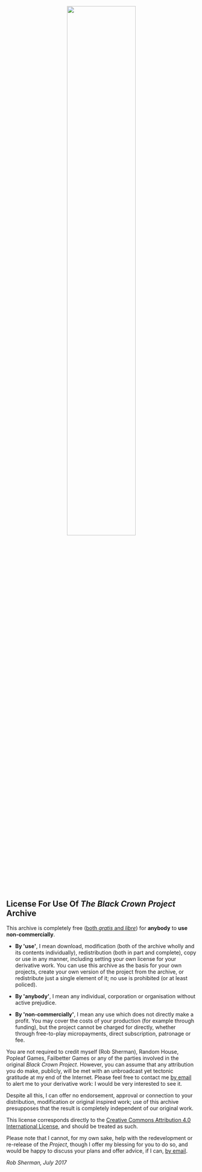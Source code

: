 <p align="center">
<img src="https://bonfiredog.co.uk/ooo/bcp/areaendgame.png" width="60%" height="auto">
</p>

## License For Use Of *The Black Crown Project* Archive

This archive is completely free ([both *gratis* and *libre*](https://en.wikipedia.org/wiki/Gratis_versus_libre)) for **anybody** to **use non-commercially**. 

* **By 'use'**, I mean download, modification (both of the archive wholly and its contents individually), redistribution (both in part and complete), copy or use in any manner, including setting your own license for your derivative work. You can use this archive as the basis for your own projects, create your own version of the project from the archive, or redistribute just a single element of it; no use is prohibited (or at least policed). 

* **By 'anybody'**, I mean any individual, corporation or organisation without active prejudice.

* **By 'non-commercially'**, I mean any use which does not directly make a profit. You may cover the costs of your production (for example through funding), but the project cannot be charged for directly, whether through free-to-play micropayments, direct subscription, patronage or fee. 

You are not required to credit myself (Rob Sherman), Random House, Popleaf Games, Failbetter Games or any of the parties involved in the original *Black Crown Project*. However, you can assume that any attribution you do make, publicly, will be met with an unbroadcast yet tectonic gratitude at my end of the Internet. Please feel free to contact me [by email](mailto:rob@bonfiredog.co.uk) to alert me to your derivative work: I would be very interested to see it.

Despite all this, I can offer no endorsement, approval or connection to your distribution, modification or original inspired work; use of this archive presupposes that the result is completely independent of our original work.

This license corresponds directly to the [Creative Commons Attribution 4.0 International License](https://creativecommons.org/licenses/by-nc/4.0/), and should be treated as such.

Please note that I cannot, for my own sake, help with the redevelopment or re-release of the *Project*, though I offer my blessing for you to do so, and would be happy to discuss your plans and offer advice, if I can, [by email](mailto:rob@bonfiredog.co.uk).

*Rob Sherman, July 2017*
